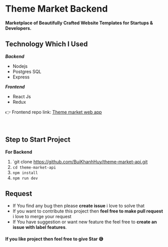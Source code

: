 # Theme Market Backend

**Marketplace of Beautifully Crafted Website Templates for Startups & Developers.**


 ## Technology Which I Used
   ***Backend***
   
 - Nodejs
 - Postgres SQL
 - Express

 ***Frontend***
 

 - React Js
 - Redux
 
 👉 Frontend repo link: [Theme market web app](https://github.com/BuiKhanhHuy/theme-market-app) 
 


<br />

 ## Step to Start Project
 
 **For Backend**
 1. `git clone https://github.com/BuiKhanhHuy/theme-market-api.git
 2. `cd theme-market-api`
 3. `npm install`
 4. `npm run dev`
 
## Request

 - If You find any bug then please **create issue** i love to solve that
 - If you want to contribute this project then **feel free to make pull request** i love to merge your request
 - If You have suggestion or want new feature the feel free to **create an issue with label features**.


#### If you like project then feel free to give Star 😅
